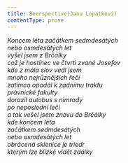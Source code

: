```yaml
---
title: Beerspective(Janu Lopatkovi)
contentType: prose
---
```


<section>

_Koncem léta začátkem sedmdesátých  
nebo osmdesátých let  
vyšel jsem z Brčálky  
což je hostinec ve čtvrti zvané Josefov  
kde z mála slov vedl jsem  
mnoho nejrůznějších řečí  
zatímco opodál k zadnímu traktu  
právnické fakulty  
dorazil autobus s nimrody  
po neposlední leči  
a tak vešel jsem znovu do Brčálky  
kde koncem léta  
začátkem sedmdesátých  
nebo osmdesátých let  
obrácená sklenice je triedr  
kterým lze blízké vidět zdálky_

</section>
